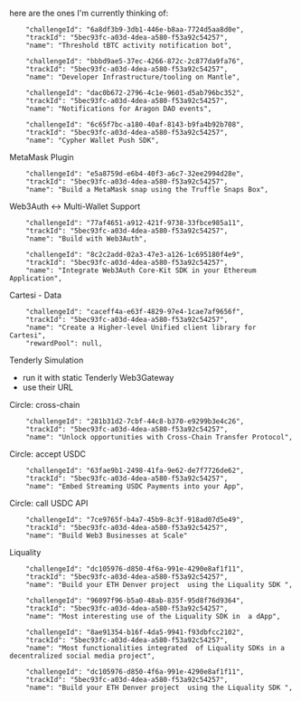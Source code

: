 
here are the ones I'm currently thinking of:

        "challengeId": "6a8df3b9-3db1-446e-b8aa-7724d5aa8d0e",
        "trackId": "5bec93fc-a03d-4dea-a580-f53a92c54257",
        "name": "Threshold tBTC activity notification bot",

        "challengeId": "bbbd9ae5-37ec-4266-872c-2c877da9fa76",
        "trackId": "5bec93fc-a03d-4dea-a580-f53a92c54257",
        "name": "Developer Infrastructure/tooling on Mantle",

        "challengeId": "dac0b672-2796-4c1e-9601-d5ab796bc352",
        "trackId": "5bec93fc-a03d-4dea-a580-f53a92c54257",
        "name": "Notifications for Aragon DAO events",

        "challengeId": "6c65f7bc-a180-40af-8143-b9fa4b92b708",
        "trackId": "5bec93fc-a03d-4dea-a580-f53a92c54257",
        "name": "Cypher Wallet Push SDK",

MetaMask Plugin

        "challengeId": "e5a8759d-e6b4-40f3-a6c7-32ee2994d28e",
        "trackId": "5bec93fc-a03d-4dea-a580-f53a92c54257",
        "name": "Build a MetaMask snap using the Truffle Snaps Box",

Web3Auth <-> Multi-Wallet Support

        "challengeId": "77af4651-a912-421f-9738-33fbce985a11",
        "trackId": "5bec93fc-a03d-4dea-a580-f53a92c54257",
        "name": "Build with Web3Auth",

        "challengeId": "8c2c2add-02a3-47e3-a126-1c695180f4e9",
        "trackId": "5bec93fc-a03d-4dea-a580-f53a92c54257",
        "name": "Integrate Web3Auth Core-Kit SDK in your Ethereum Application",

Cartesi - Data

        "challengeId": "caceff4a-e63f-4829-97e4-1cae7af9656f",
        "trackId": "5bec93fc-a03d-4dea-a580-f53a92c54257",
        "name": "Create a Higher-level Unified client library for Cartesi",
        "rewardPool": null,

Tenderly Simulation
- run it with static
  Tenderly Web3Gateway
- use their URL

Circle: cross-chain

        "challengeId": "281b31d2-7cbf-44c8-b370-e9299b3e4c26",
        "trackId": "5bec93fc-a03d-4dea-a580-f53a92c54257",
        "name": "Unlock opportunities with Cross-Chain Transfer Protocol",

Circle: accept USDC

        "challengeId": "63fae9b1-2498-41fa-9e62-de7f7726de62",
        "trackId": "5bec93fc-a03d-4dea-a580-f53a92c54257",
        "name": "Embed Streaming USDC Payments into your App",

Circle: call USDC API

        "challengeId": "7ce9765f-b4a7-45b9-8c3f-918ad07d5e49",
        "trackId": "5bec93fc-a03d-4dea-a580-f53a92c54257",
        "name": "Build Web3 Businesses at Scale"

Liquality

        "challengeId": "dc105976-d850-4f6a-991e-4290e8af1f11",
        "trackId": "5bec93fc-a03d-4dea-a580-f53a92c54257",
        "name": "Build your ETH Denver project  using the Liquality SDK ",

        "challengeId": "96097f96-b5a0-48ab-835f-95d8f76d9364",
        "trackId": "5bec93fc-a03d-4dea-a580-f53a92c54257",
        "name": "Most interesting use of the Liquality SDK in  a dApp",

        "challengeId": "8ae91354-b16f-4da5-9941-f93dbfcc2102",
        "trackId": "5bec93fc-a03d-4dea-a580-f53a92c54257",
        "name": "Most functionalities integrated  of Liquality SDKs in a decentralized social media project",

        "challengeId": "dc105976-d850-4f6a-991e-4290e8af1f11",
        "trackId": "5bec93fc-a03d-4dea-a580-f53a92c54257",
        "name": "Build your ETH Denver project  using the Liquality SDK ",
